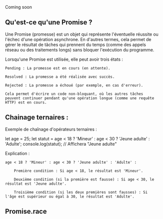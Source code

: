 Coming soon


## Qu'est-ce qu'une Promise ?

Une Promise (promesse) est un objet qui représente l'éventuelle réussite ou l'échec d'une opération asynchrone. En d'autres termes, cela permet de gérer le résultat de tâches qui prennent du temps (comme des appels réseau ou des traitements longs) sans bloquer l'exécution du programme.

Lorsqu'une Promise est utilisée, elle peut avoir trois états :

    Pending : La promesse est en cours (en attente).

    Resolved : La promesse a été réalisée avec succès.

    Rejected : La promesse a échoué (par exemple, en cas d'erreur).

	Cela permet d'écrire un code non-bloquant, où les autres tâches peuvent continuer pendant qu'une opération longue (comme une requête HTTP) est en cours.


## Chainage ternaires : 

Exemple de chaînage d'opérateurs ternaires :

let age = 25;
let statut = age < 18 ? 'Mineur' : age < 30 ? 'Jeune adulte' : 'Adulte';
console.log(statut);  // Affichera "Jeune adulte"

Explication :

    age < 18 ? 'Mineur' : age < 30 ? 'Jeune adulte' : 'Adulte' :

        Première condition : Si age < 18, le résultat est 'Mineur'.

        Deuxième condition (si la première est fausse) : Si age < 30, le résultat est 'Jeune adulte'.

        Troisième condition (si les deux premières sont fausses) : Si l'âge est supérieur ou égal à 30, le résultat est 'Adulte'.


## Promise.race